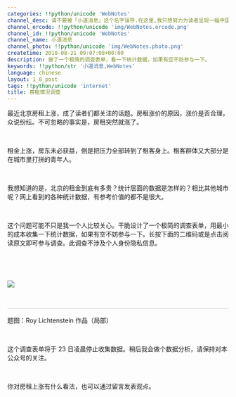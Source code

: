 ```yaml
---
categories: !!python/unicode 'WebNotes'
channel_desc: 请不要被「小道消息」这个名字误导.在这里,我只想努力为读者呈现一幅中国互联网的清明上河图.
channel_ercode: !!python/unicode 'img/WebNotes.ercode.png'
channel_id: !!python/unicode 'WebNotes'
channel_name: 小道消息
channel_photo: !!python/unicode 'img/WebNotes.photo.png'
createtime: 2018-08-21 09:07:08+00:00
description: 做了一个极简的调查表单，看一下统计数据，如果有空不妨参与一下。
keywords: !!python/str '小道消息,WebNotes'
language: chinese
layout: 1_0_post
tags: !!python/unicode 'internet'
title: 房租情况调查
---
```

<div class="rich_media_content" id="js_content">
<p>
         最近北京房租上涨，成了读者们都关注的话题。房租涨价的原因，涨价是否合理，众说纷纭。不可忽略的事实是，房租突然就涨了。
        </p>
<p>
<br/>
</p>
<p>
         租金上涨，房东未必获益，倒是把压力全部转到了租客身上。租客群体又大部分是在城市里打拼的青年人。
        </p>
<p>
<br/>
</p>
<p>
         我想知道的是，北京的租金到底有多贵？统计层面的数据是怎样的？相比其他城市呢？网上看到的各种统计数据，有参考价值的都不是很大。
        </p>
<p>
<br/>
</p>
<p>
         这个问题可能不只是我一个人比较关心。干脆设计了一个极简的调查表单，用最小的成本收集一下统计数据，如果有空不妨参与一下。长按下面的二维码或是点击阅读原文即可参与调查。此调查不涉及个人身份隐私信息。
        </p>
<p>
<br/>
</p>
<p>
<br/>
</p>
<p>
<img class="" data-copyright="0" data-ratio="1" data-s="300,640" data-src="" data-type="png" data-w="1024" src="{{ '/img/ow5rEn8QGlHhrq8VLwlgXvjV5Z5DwlPb5dZgRaoP4wW2wHM5mibiaricaoLw8GmANOsalic0TzEJMibdicZbcjxNPZrQ.png' | prepend: site.img | replace: '//','/' }}" style=""/>
</p>
<p style="white-space: normal;">
<br/>
</p>
<hr style="margin-top: 1em;margin-bottom: 1em;white-space: normal;max-width: 100%;font-family: Lato, Helvetica, Arial, freesans, clean, sans-serif;border-right-width: 0px;border-bottom-width: 0px;border-left-width: 0px;border-top-style: solid;border-top-color: rgb(234, 234, 234);height: 1px;color: rgb(51, 51, 51);font-size: 15px;box-sizing: border-box !important;word-wrap: break-word !important;"/>
<p style="white-space: normal;">
         题图：Roy Lichtenstein 作品（局部）
         <br/>
</p>
<p style="white-space: normal;">
<br/>
</p>
<p style="white-space: normal;">
         这个调查表单将于 23 日凌晨停止收集数据。稍后我会做个数据分析，请保持对本公众号的关注。
        </p>
<p style="white-space: normal;">
<br/>
</p>
<p style="white-space: normal;">
         你对房租上涨有什么看法，也可以通过留言发表观点。
        </p>
</div>
